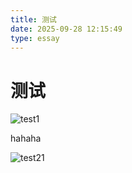 ```yaml
---
title: 测试
date: 2025-09-28 12:15:49
type: essay
---
```


# 测试

![test1](/images/test.jpg)

hahaha

![test21](/images/test.jpg)
